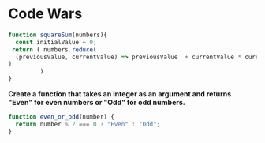# Code Wars

```js
function squareSum(numbers){
  const initialValue = 0;
 return ( numbers.reduce(
  (previousValue, currentValue) => previousValue  + currentValue * currentValue, initialValue
)
         )
}
```

**Create a function that takes an integer as an argument and returns "Even" for even numbers or "Odd" for odd numbers.**

```js
function even_or_odd(number) {
  return number % 2 === 0 ? "Even" : "Odd";
}
```
